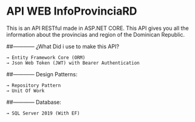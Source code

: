 
#  API WEB InfoProvinciaRD

This is an API RESTful made in ASP.NET CORE. This API gives you all the information about the provincias and
region of the Dominican Republic.


##———— ¿What Did i use to make this API?
	
	→ Entity Framework Core (ORM)
	→ Json Web Token (JWT) with Bearer Authentication
	

##———— Design Patterns:

	→ Repository Pattern
	→ Unit Of Work


##———— Database:

	→ SQL Server 2019 (With EF)

